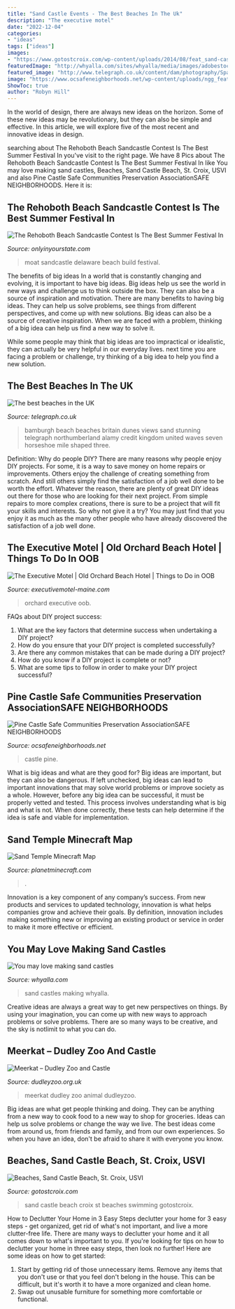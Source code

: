```yaml
---
title: "Sand Castle Events - The Best Beaches In The Uk"
description: "The executive motel"
date: "2022-12-04"
categories:
- "ideas"
tags: ["ideas"]
images:
- "https://www.gotostcroix.com/wp-content/uploads/2014/08/feat_sand-castle_mz_04.jpg"
featuredImage: "http://whyalla.com/sites/whyalla/media/images/adobestock_82081518-(1).jpg"
featured_image: "http://www.telegraph.co.uk/content/dam/photography/Spark/Sony/xperia-bamburgh.jpg?imwidth=450"
image: "https://www.ocsafeneighborhoods.net/wp-content/uploads/ngg_featured/wp_20131224_001.jpg"
ShowToc: true
author: "Robyn Hill"
---
```



In the world of design, there are always new ideas on the horizon. Some of these new ideas may be revolutionary, but they can also be simple and effective. In this article, we will explore five of the most recent and innovative ideas in design.

	

		
searching about The Rehoboth Beach Sandcastle Contest Is The Best Summer Festival In you've visit to the right page. We have 8 Pics about The Rehoboth Beach Sandcastle Contest Is The Best Summer Festival In like You may love making sand castles, Beaches, Sand Castle Beach, St. Croix, USVI and also Pine Castle Safe Communities Preservation AssociationSAFE NEIGHBORHOODS. Here it is:
		
    
## The Rehoboth Beach Sandcastle Contest Is The Best Summer Festival In

<img loading=lazy src="http://cdn.onlyinyourstate.com/wp-content/uploads/2018/04/4877599766_f0f597e58f_b-700x340.jpg" onerror="this.onerror=null;this.src='https://tse4.mm.bing.net/th?id=OIP.VfprKTWjVNdV3hwLduW1FgHaDm&amp;pid=15.1';" alt="The Rehoboth Beach Sandcastle Contest Is The Best Summer Festival In">

_Source: onlyinyourstate.com_

>moat sandcastle delaware beach build festival. 

	

The benefits of big ideas
In a world that is constantly changing and evolving, it is important to have big ideas. Big ideas help us see the world in new ways and challenge us to think outside the box. They can also be a source of inspiration and motivation.
There are many benefits to having big ideas. They can help us solve problems, see things from different perspectives, and come up with new solutions. Big ideas can also be a source of creative inspiration. When we are faced with a problem, thinking of a big idea can help us find a new way to solve it.

While some people may think that big ideas are too impractical or idealistic, they can actually be very helpful in our everyday lives. next time you are facing a problem or challenge, try thinking of a big idea to help you find a new solution.

    
## The Best Beaches In The UK

<img loading=lazy src="http://www.telegraph.co.uk/content/dam/photography/Spark/Sony/xperia-bamburgh.jpg?imwidth=450" onerror="this.onerror=null;this.src='https://tse2.mm.bing.net/th?id=OIP.nFw2ikohVCbRsZDDUpdI9AHaEo&amp;pid=15.1';" alt="The best beaches in the UK">

_Source: telegraph.co.uk_

>bamburgh beach beaches britain dunes views sand stunning telegraph northumberland alamy credit kingdom united waves seven horseshoe mile shaped three. 

	

Definition: Why do people DIY?
There are many reasons why people enjoy DIY projects. For some, it is a way to save money on home repairs or improvements. Others enjoy the challenge of creating something from scratch. And still others simply find the satisfaction of a job well done to be worth the effort.
Whatever the reason, there are plenty of great DIY ideas out there for those who are looking for their next project. From simple repairs to more complex creations, there is sure to be a project that will fit your skills and interests. So why not give it a try? You may just find that you enjoy it as much as the many other people who have already discovered the satisfaction of a job well done.

    
## The Executive Motel | Old Orchard Beach Hotel | Things To Do In OOB

<img loading=lazy src="https://www.executivemotel-maine.com/wp-content/uploads/1old-orchard-beach-pier-seagull-scaled.jpg" onerror="this.onerror=null;this.src='https://tse3.mm.bing.net/th?id=OIP.QOWR_jskAQXp6zOM73j5LgHaE8&amp;pid=15.1';" alt="The Executive Motel | Old Orchard Beach Hotel | Things to Do in OOB">

_Source: executivemotel-maine.com_

>orchard executive oob. 

	

FAQs about DIY project success:
1. What are the key factors that determine success when undertaking a DIY project?
2. How do you ensure that your DIY project is completed successfully? 
3. Are there any common mistakes that can be made during a DIY project? 
4. How do you know if a DIY project is complete or not? 
5. What are some tips to follow in order to make your DIY project successful?

    
## Pine Castle Safe Communities Preservation AssociationSAFE NEIGHBORHOODS

<img loading=lazy src="https://www.ocsafeneighborhoods.net/wp-content/uploads/ngg_featured/wp_20131224_001.jpg" onerror="this.onerror=null;this.src='https://tse2.mm.bing.net/th?id=OIP.ifNixfxG0TRxbdXJuN6DkQHaNM&amp;pid=15.1';" alt="Pine Castle Safe Communities Preservation AssociationSAFE NEIGHBORHOODS">

_Source: ocsafeneighborhoods.net_

>castle pine. 

	

What is big ideas and what are they good for?
Big ideas are important, but they can also be dangerous. If left unchecked, big ideas can lead to important innovations that may solve world problems or improve society as a whole. However, before any big idea can be successful, it must be properly vetted and tested. This process involves understanding what is big and what is not. When done correctly, these tests can help determine if the idea is safe and viable for implementation.

    
## Sand Temple Minecraft Map

<img loading=lazy src="https://static.planetminecraft.com/files/resource_media/screenshot/1213/4_1830041.jpg" onerror="this.onerror=null;this.src='https://tse3.mm.bing.net/th?id=OIP.VKHTkQPZLIbMQ244QtcregHaFj&amp;pid=15.1';" alt="Sand Temple Minecraft Map">

_Source: planetminecraft.com_

>. 

	

Innovation is a key component of any company’s success. From new products and services to updated technology, innovation is what helps companies grow and achieve their goals. By definition, innovation includes making something new or improving an existing product or service in order to make it more effective or efficient.

    
## You May Love Making Sand Castles

<img loading=lazy src="http://whyalla.com/sites/whyalla/media/images/adobestock_82081518-(1).jpg" onerror="this.onerror=null;this.src='https://tse4.mm.bing.net/th?id=OIP.jciezDvSdVdKz3cCn6WPagHaEK&amp;pid=15.1';" alt="You may love making sand castles">

_Source: whyalla.com_

>sand castles making whyalla. 

	

Creative ideas are always a great way to get new perspectives on things. By using your imagination, you can come up with new ways to approach problems or solve problems. There are so many ways to be creative, and the sky is notlimit to what you can do.

    
## Meerkat – Dudley Zoo And Castle

<img loading=lazy src="https://www.dudleyzoo.org.uk/wp-content/uploads/DZG_Meerkat_5-1200x794.jpg" onerror="this.onerror=null;this.src='https://tse2.mm.bing.net/th?id=OIP.tOD781VHw9Y4Hu-jEch1qAHaE5&amp;pid=15.1';" alt="Meerkat – Dudley Zoo and Castle">

_Source: dudleyzoo.org.uk_

>meerkat dudley zoo animal dudleyzoo. 

	

Big ideas are what get people thinking and doing. They can be anything from a new way to cook food to a new way to shop for groceries. Ideas can help us solve problems or change the way we live. The best ideas come from around us, from friends and family, and from our own experiences. So when you have an idea, don't be afraid to share it with everyone you know.

    
## Beaches, Sand Castle Beach, St. Croix, USVI

<img loading=lazy src="https://www.gotostcroix.com/wp-content/uploads/2014/08/feat_sand-castle_mz_04.jpg" onerror="this.onerror=null;this.src='https://tse4.mm.bing.net/th?id=OIP.f9L2CvffihaPx4peeYDmVAHaDP&amp;pid=15.1';" alt="Beaches, Sand Castle Beach, St. Croix, USVI">

_Source: gotostcroix.com_

>sand castle beach croix st beaches swimming gotostcroix. 

	

How to Declutter Your Home in 3 Easy Steps
declutter your home for 3 easy steps - get organized, get rid of what's not important, and live a more clutter-free life.
There are many ways to declutter your home and it all comes down to what's important to you. If you're looking for tips on how to declutter your home in three easy steps, then look no further! Here are some ideas on how to get started: 

1. Start by getting rid of those unnecessary items. Remove any items that you don't use or that you feel don't belong in the house. This can be difficult, but it's worth it to have a more organized and clean home. 
2. Swap out unusable furniture for something more comfortable or functional.

